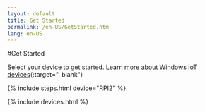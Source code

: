 ```yaml
---
layout: default
title: Get Started
permalink: /en-US/GetStarted.htm
lang: en-US
---
```


#Get Started

Select your device to get started. [Learn more about Windows IoT devices]({{site.hardwareurl}}){:target="_blank"}

{% include steps.html device="RPI2" %}

{% include devices.html %}
